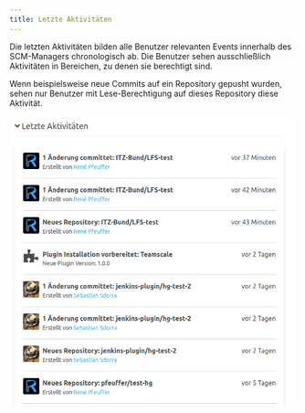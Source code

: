 ```yaml
---
title: Letzte Aktivitäten
---
```


Die letzten Aktivitäten bilden alle Benutzer relevanten Events innerhalb des SCM-Managers chronologisch ab. 
Die Benutzer sehen ausschließlich Aktivitäten in Bereichen, zu denen sie berechtigt sind.

Wenn beispielsweise neue Commits auf ein Repository gepusht wurden, sehen nur Benutzer mit Lese-Berechtigung auf dieses Repository diese Aktivität.

![Meine Aufgaben](assets/activities.png)
